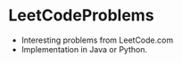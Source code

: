 # LeetCodeProblems
  * Interesting problems from LeetCode.com
  * Implementation in Java or Python.
